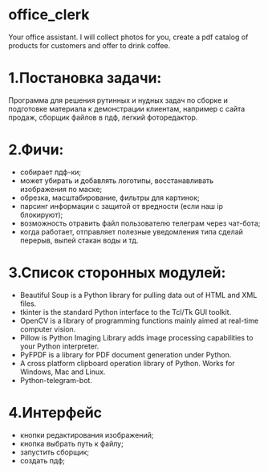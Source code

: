 # office_clerk
Your office assistant. I will collect photos for you, create a pdf catalog of products for customers and offer to drink coffee.

# 1.Постановка задачи: 
Программа для решения рутинных и нудных задач по сборке и подготовке материала к демонстрации клиентам, например с сайта продаж, сборщик файлов в пдф, легкий фоторедактор. 

# 2.Фичи:

- собирает пдф-ки;
- может  убирать и добавлять логотипы, восстанавливать изображения по маске;
- обрезка, масштабирование, фильтры для картинок;
- парсинг информации с защитой от вредности (если наш ip блокируют);
- возможность отравить файл пользователю телеграм через чат-бота;
- когда работает, отправляет полезные уведомления типа сделай перерыв, выпей стакан воды и тд.

# 3.Список сторонных модулей:

- Beautiful Soup is a Python library for pulling data out of HTML and XML files.
- tkinter is the standard Python interface to the Tcl/Tk GUI toolkit.
- OpenCV is a library of programming functions mainly aimed at real-time computer vision.
- Pillow is  Python Imaging Library adds image processing capabilities to your Python interpreter.
- PyFPDF is a library for PDF document generation under Python.
- A cross platform clipboard operation library of Python. Works for Windows, Mac and Linux.
- Python-telegram-bot.

# 4.Интерфейс 
  
 - кнопки редактирования изображений;
 - кнопка выбрать путь к файлу;
 - запустить сборщик;
 - создать пдф;

